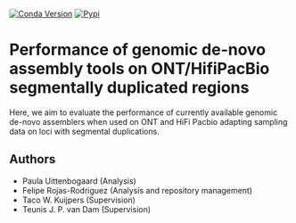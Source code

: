 [![Conda Version](https://img.shields.io/conda/vn/bioconda/snakemake)](https://anaconda.org/bioconda/snakemake)
[![Pypi](https://img.shields.io/pypi/pyversions/snakemake.svg)](https://pypi.org/project/snakemake)

# Performance of genomic de-novo assembly tools on ONT/HifiPacBio segmentally duplicated regions

Here, we aim to evaluate the performance of currently available genomic de-novo assemblers when used on ONT and HiFi Pacbio adapting sampling data on loci with segmental duplications. 

## Authors
- Paula Uittenbogaard (Analysis)
- Felipe Rojas-Rodriguez (Analysis and repository management)
- Taco W. Kuijpers (Supervision)
- Teunis J. P. van Dam (Supervision)